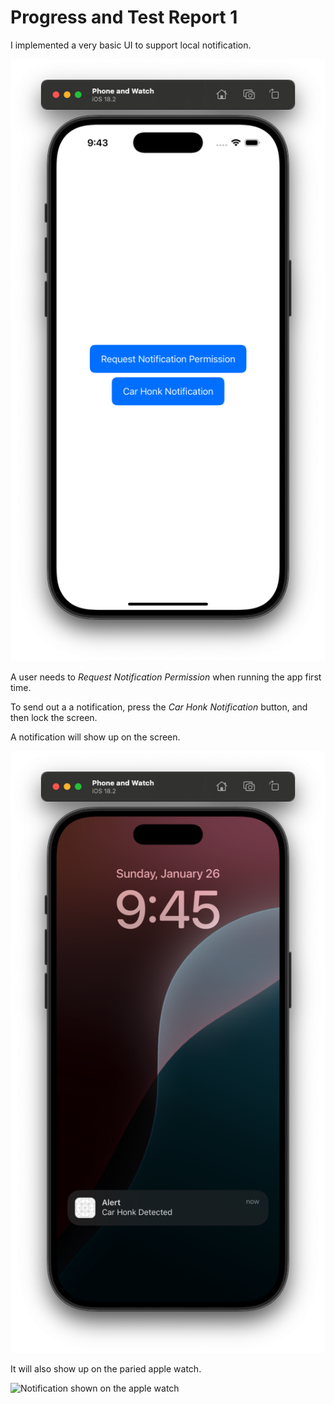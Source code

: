 # Progress and Test Report 1

I implemented a very basic UI to support local notification.

![App user interface](Test/Test1/UI.png)

A user needs to *Request Notification Permission* when running the app first time.

To send out a a notification, press the *Car Honk Notification* button, and then lock the screen.

A notification will show up on the screen.

![Notification shown on the phone](Test/Test1/AlertOnPhone.png)

It will also show up on the paried apple watch.

![Notification shown on the apple watch](Test/Test1AlertOnWatch)
